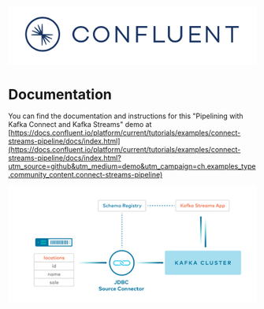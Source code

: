 ![image](../images/confluent-logo-300-2.png)

# Documentation

You can find the documentation and instructions for this "Pipelining with Kafka Connect and Kafka Streams" demo at [https://docs.confluent.io/platform/current/tutorials/examples/connect-streams-pipeline/docs/index.html](https://docs.confluent.io/platform/current/tutorials/examples/connect-streams-pipeline/docs/index.html?utm_source=github&utm_medium=demo&utm_campaign=ch.examples_type.community_content.connect-streams-pipeline)

![image](docs/images/example_3.jpg)
